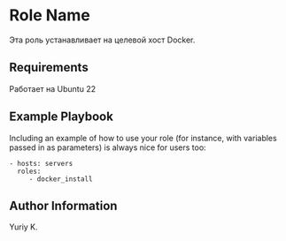 Role Name
=========

Эта роль устанавливает на целевой хост Docker.

Requirements
------------

Работает на Ubuntu 22

Example Playbook
----------------

Including an example of how to use your role (for instance, with variables passed in as parameters) is always nice for users too:

    - hosts: servers
      roles:
         - docker_install


Author Information
------------------

Yuriy K.